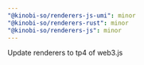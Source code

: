 ```yaml
---
"@kinobi-so/renderers-js-umi": minor
"@kinobi-so/renderers-rust": minor
"@kinobi-so/renderers-js": minor
---
```


Update renderers to tp4 of web3.js
